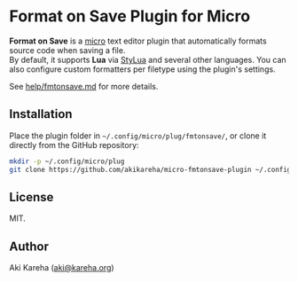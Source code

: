 # Format on Save Plugin for Micro

**Format on Save** is a [micro](https://micro-editor.github.io/) text editor
plugin that automatically formats source code when saving a file.  
By default, it supports **Lua** via
[StyLua](https://github.com/JohnnyMorganz/StyLua) and several other languages.
You can also configure custom formatters per filetype using the plugin's
settings.

See [help/fmtonsave.md](help/fmtonsave.md) for more details.

## Installation

Place the plugin folder in `~/.config/micro/plug/fmtonsave/`, or clone it
directly from the GitHub repository:

```sh
mkdir -p ~/.config/micro/plug
git clone https://github.com/akikareha/micro-fmtonsave-plugin ~/.config/micro/plug/fmtonsave
```

## License

MIT.

## Author

Aki Kareha (aki@kareha.org)
